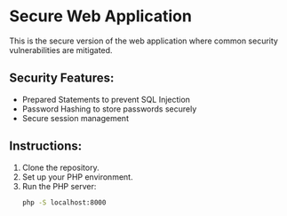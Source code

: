 # Secure Web Application

This is the secure version of the web application where common security vulnerabilities are mitigated.

## Security Features:
- Prepared Statements to prevent SQL Injection
- Password Hashing to store passwords securely
- Secure session management

## Instructions:
1. Clone the repository.
2. Set up your PHP environment.
3. Run the PHP server:
   ```bash
   php -S localhost:8000